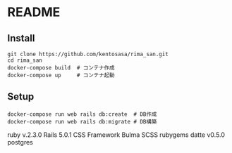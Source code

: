 # README

## Install
```
git clone https://github.com/kentosasa/rima_san.git
cd rima_san
docker-compose build  # コンテナ作成
docker-compose up     # コンテナ起動
```

## Setup

```
docker-compose run web rails db:create  # DB作成
docker-compose run web rails db:migrate # DB構築
```

ruby v.2.3.0
Rails 5.0.1
CSS Framework Bulma
SCSS
rubygems datte v0.5.0
postgres

